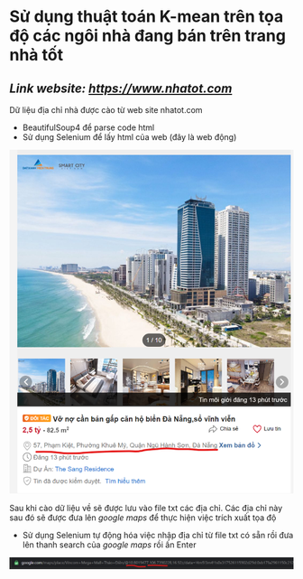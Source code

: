 # Sử dụng thuật toán K-mean trên tọa độ các ngôi nhà đang bán trên trang nhà tốt

## _Link website: https://www.nhatot.com_

Dữ liệu địa chỉ nhà được cào từ web site nhatot.com

- BeautifulSoup4 để parse code html
- Sử dụng Selenium để lấy html của web (đây là web động)

![Ảnh ví dụ](assets/example1.png)

Sau khi cào dữ liệu về sẽ được lưu vào file txt các địa chỉ. Các địa chỉ này sau đó sẽ được đưa lên _google maps_ để thực hiện việc trích xuất tọa độ

- Sử dụng Selenium tự động hóa việc nhập địa chỉ từ file txt có sẵn rồi đưa lên thanh search của _google maps_ rồi ấn Enter

![Ảnh ví dụ](assets/example2.png)